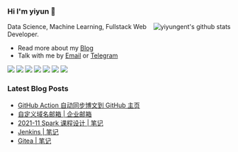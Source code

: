 ### Hi I'm yiyun 👋

<img align="right" src="https://github-readme-stats.vercel.app/api?username=yiyungent&show_icons=true&icon_color=0366d6&bg_color=ffffff&hide_title=true&hide=contribs&include_all_commits=true" alt="yiyungent's github stats"/>

Data Science, Machine Learning, Fullstack Web Developer.

- Read more about my [Blog](https://moeci.com/)
- Talk with me by [Email](mailto:i@moeci.com) or [Telegram](https://t.me/yiyungent)

![](https://img.shields.io/badge/.NET-512BD4?style=flat-square&logo=C-Sharp&logoColor=ffffff)
![](https://img.shields.io/badge/-Java-007396?style=flat-square&logo=java&logoColor=ffffff)
[![](https://img.shields.io/badge/-Python-3776AB?style=flat-square&logo=python&logoColor=ffffff)](https://www.python.org/)
![](https://img.shields.io/badge/JavaScript-F7DF1E?style=flat-square&logo=JavaScript&logoColor=ffffff)
![](https://img.shields.io/badge/Docker-2496ED?style=flat-square&logo=docker&logoColor=ffffff)
[![](https://img.shields.io/badge/-Linux-333333?style=flat-square&logo=linux&logoColor=white)](https://www.linuxfoundation.org/)
[![](https://img.shields.io/badge/-Git-f05032?style=flat-square&logo=git&logoColor=white)](https://git-scm.com/)


### Latest Blog Posts

<!-- BLOG-POST-LIST:START -->
- [GitHub Action 自动同步博文到 GitHub 主页](https://moeci.com/posts/2021/11/github-action-readme/)
- [自定义域名邮箱 | 企业邮箱](https://moeci.com/posts/2021/11/diy-qiye-email/)
- [2021-11 Spark 课程设计 | 笔记](https://moeci.com/posts/2021/11/2021-11-course-design-spark/)
- [Jenkins | 笔记](https://moeci.com/posts/jenkins-notebook/)
- [Gitea | 笔记](https://moeci.com/posts/gitea-notebook/)
<!-- BLOG-POST-LIST:END -->
